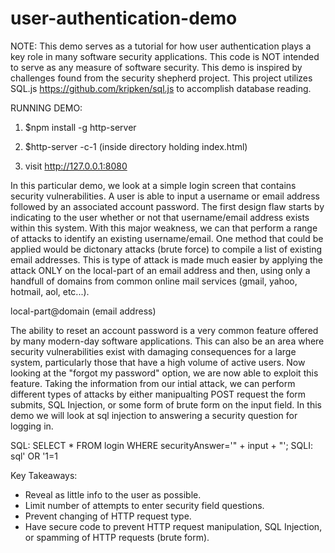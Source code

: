 # user-authentication-demo

NOTE: This demo serves as a tutorial for how user authentication plays a key role in 
many software security applications. This code is NOT intended to serve as any measure 
of software security. This demo is inspired by challenges found from the security 
shepherd project. This project utilizes SQL.js https://github.com/kripken/sql.js to 
accomplish database reading.

RUNNING DEMO:

1) $npm install -g http-server

2) $http-server -c-1 (inside directory holding index.html)

3) visit http://127.0.0.1:8080

In this particular demo, we look at a simple login screen that contains security 
vulnerabilities. A user is able to input a username or email address followed by 
an associated account password. The first design flaw starts by indicating to the 
user whether or not that username/email address exists within this system. With 
this major weakness, we can that perform a range of attacks to identify an existing 
username/email. One method that could be applied would be dictonary attacks (brute force) 
to compile a list of existing email addresses. This is type of attack is made much 
easier by applying the attack ONLY on the local-part of an email address and then, 
using only a handfull of domains from common online mail services (gmail, yahoo, 
hotmail, aol, etc...).

local-part@domain	(email address)

The ability to reset an account password is a very common feature offered by many 
modern-day software applications. This can also be an area where security vulnerabilities 
exist with damaging consequences for a large system, particularly those that have a 
high volume of active users. Now looking at the "forgot my password" option, we are now able 
to exploit this feature. Taking the information from our intial attack, we can perform 
different types of attacks by either manipualting POST request the form submits, SQL Injection, 
or some form of brute form on the input field. In this demo we will look at sql injection to
answering a security question for logging in.

SQL:	SELECT * FROM login WHERE securityAnswer='" + input + "';
SQLI:	sql' OR '1=1

Key Takeaways:

* Reveal as little info to the user as possible.
* Limit number of attempts to enter security field questions.
* Prevent changing of HTTP request type.
* Have secure code to prevent HTTP request manipulation, SQL Injection,
or spamming of HTTP requests (brute form).